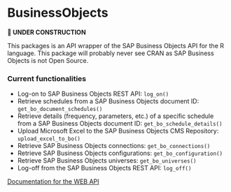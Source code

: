 
<!-- README.md is generated from README.Rmd. Please edit that file -->

# BusinessObjects

<!-- badges: start -->

<!-- badges: end -->

**🚧 UNDER CONSTRUCTION**

This packages is an API wrapper of the SAP Business Objects API for the
R language. This package will probably never see CRAN as SAP Business
Objects is not Open Source.

### Current functionalities

  - Log-on to SAP Business Objects REST API: `log_on()`
  - Retrieve schedules from a SAP Business Objects document ID:
    `get_bo_document_schedules()`
  - Retrieve details (frequency, parameters, etc.) of a specific
    schedule from a SAP Business Objects document ID:
    `get_bo_schedule_details()`
  - Upload Microsoft Excel to the SAP Business Objects CMS Repository:
    `upload_excel_to_bo()`
  - Retrieve SAP Business Objects connections: `get_bo_connections()`
  - Retrieve SAP Business Objects configurations:
    `get_bo_configuration()`
  - Retrieve SAP Business Objects universes: `get_bo_universes()`
  - Log-off from the SAP Business Objects REST API: `log_off()`

[Documentation for the WEB
API](https://help.sap.com/viewer/58f583a7643e48cf944cf554eb961f5b/4.2/en-US/7da2e2d66f701014aaab767bb0e91070.html)
